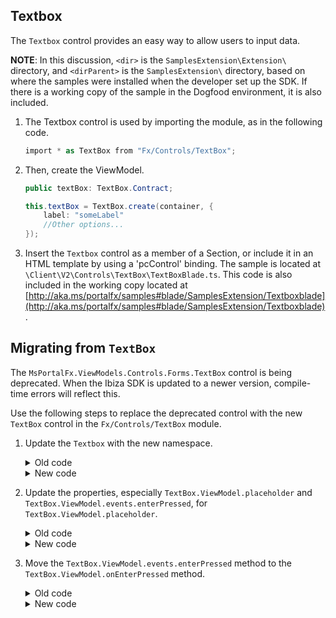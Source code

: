 <a name="textbox"></a>
## Textbox

The `Textbox` control provides an easy way to allow users to input data.

**NOTE**: In this discussion, `<dir>` is the `SamplesExtension\Extension\` directory, and  `<dirParent>`  is the `SamplesExtension\` directory, based on where the samples were installed when the developer set up the SDK. If there is a working copy of the sample in the Dogfood environment, it is also included.

1. The Textbox control is used by importing the module, as in the following code.

    ```c#
    import * as TextBox from "Fx/Controls/TextBox";
    ```

1. Then, create the ViewModel.

    ```c#
    public textBox: TextBox.Contract;

    this.textBox = TextBox.create(container, {
        label: "someLabel"
        //Other options...
    });
    ```

1. Insert the `Textbox` control as a member of a Section, or include it in an HTML template by using a 'pcControl' binding. The sample is located at `\Client\V2\Controls\TextBox\TextBoxBlade.ts`. This code is also included in the working copy located at [http://aka.ms/portalfx/samples#blade/SamplesExtension/Textboxblade](http://aka.ms/portalfx/samples#blade/SamplesExtension/Textboxblade).

<a name="migrating-from-textbox"></a>
## Migrating from  <code>TextBox</code>

The `MsPortalFx.ViewModels.Controls.Forms.TextBox` control is being deprecated. When the Ibiza SDK is updated to a newer version,  compile-time errors will reflect this.

Use the following steps to replace the deprecated control with the new `TextBox` control in the `Fx/Controls/TextBox` module.

1. Update the `Textbox` with the new namespace.

    <details>
    <summary>Old code</summary>

    ```cs
    const textBoxVM = new MsPortalFx.ViewModels.Controls.Forms.TextBox.ViewModel(lifetimeManager, {...// Options goes here});
    ```
    </details>
    <details>
    <summary>New code</summary>

    ```cs
    import * as TextBox from "Fx/Controls/TextBox";
    const textBoxVM = TextBox.create(lifetimeManager, {...// Options goes here});
    ```
    </details>

1. Update the properties, especially `TextBox.ViewModel.placeholder` and `TextBox.ViewModel.events.enterPressed`, for `TextBox.ViewModel.placeholder`.
    <details>
    <summary>Old code</summary>

    ```cs
    textBoxVM.placeHolder("PlaceHolder text goes here");
    ```
    </details>
    <details>
    <summary>New code</summary>

    ```cs
    const textBoxVM = TextBox.create(lifetimeManager, {
        placeHolderText: "PlaceHolder text goes here",
        //other options goes here…
    });

    //or

    textBoxVM.placeHolderText("PlaceHolder text goes here");
    ```
    </details>
1. Move the `TextBox.ViewModel.events.enterPressed` method  to the `TextBox.ViewModel.onEnterPressed` method.

    <details>
    <summary>Old code</summary>
    <!--TODO:  Determine whether  enterPresseded is a typographical error. -->
    ```cs
    textBoxVM.events.enterPressed = (value: string): void => {
        // Functions goes here...
        let enterPresseded: boolean = true;
    };
    ```
    </details>
    <details>
    <summary>New code</summary>
    
    ```cs
    const textBoxVM = TextBox.create(lifetimeManager, {
        onEnterPressed: (value: string) => {
            // Functions goes here...
            let enterPresseded: boolean = true;
        }
    });
    ```
    </details>